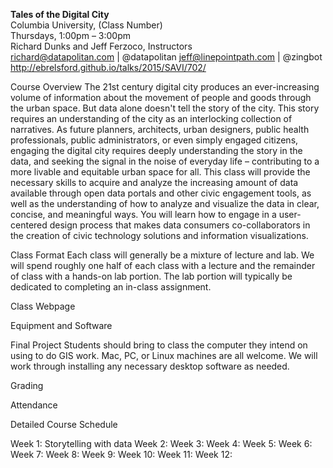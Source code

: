 ****Tales of the Digital City****  
Columbia University, (Class Number)  
Thursdays, 1:00pm – 3:00pm  
Richard Dunks and Jeff Ferzoco, Instructors  
richard@datapolitan.com | @datapolitan
jeff@linepointpath.com | @zingbot
http://ebrelsford.github.io/talks/2015/SAVI/702/

Course Overview 
The 21st century digital city produces an ever-increasing volume of information about the movement of people and goods through the urban space. But data alone doesn't tell the story of the city. This story requires an understanding of the city as an interlocking collection of narratives. As future planners, architects, urban designers, public health professionals, public administrators, or even simply engaged citizens, engaging the digital city requires deeply understanding the story in the data, and seeking the signal in the noise of everyday life – contributing to a more livable and equitable urban space for all. 
This class will provide the necessary skills to acquire and analyze the increasing amount of data available through open data portals and other civic engagement tools, as well as the understanding of how to analyze and visualize the data in clear, concise, and meaningful ways. You will learn how to engage in a user-centered design process that makes data consumers co-collaborators in the creation of civic technology solutions and information visualizations.

Class Format
Each class will generally be a mixture of lecture and lab. We will spend roughly one half of each class with a lecture and the remainder of class with a hands-on lab portion. The lab portion will typically be dedicated to completing an in-class assignment.

Class Webpage

Equipment and Software

Final Project
Students should bring to class the computer they intend on using to do GIS work. Mac, PC, or Linux machines are all welcome. We will work through installing any necessary desktop software as needed.

Grading

Attendance

Detailed Course Schedule

Week 1: Storytelling with data
Week 2:
Week 3:
Week 4:
Week 5:
Week 6:
Week 7:
Week 8:
Week 9:
Week 10:
Week 11:
Week 12:
